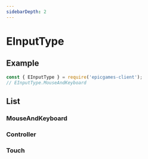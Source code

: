 ```yaml
---
sidebarDepth: 2
---
```


# EInputType

## Example
```javascript
const { EInputType } = require('epicgames-client');
// EInputType.MouseAndKeyboard
```

## List

### MouseAndKeyboard
### Controller
### Touch